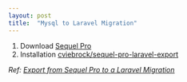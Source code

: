 ```yaml
---
layout: post
title:  "Mysql to Laravel Migration"
---
```

<!-- # Mysql to Laravel Migration -->

1. Download [Sequel Pro](https://sequelpro.com/download)
2. Installation [cviebrock/sequel-pro-laravel-export](https://github.com/cviebrock/sequel-pro-laravel-export)

_Ref: [Export from Sequel Pro to a Laravel Migration](https://laravel-news.com/sequel-pro-laravel-migration)_
